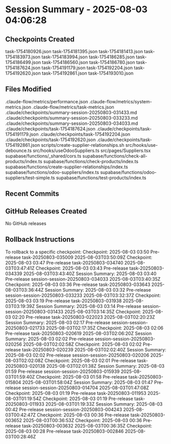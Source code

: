# Session Summary - 2025-08-03 04:06:28

## Checkpoints Created
task-1754180926.json
task-1754181395.json
task-1754181413.json
task-1754183973.json
task-1754183994.json
task-1754186285.json
task-1754186499.json
task-1754186560.json
task-1754186780.json
task-1754187624.json
task-1754191179.json
task-1754192204.json
task-1754192620.json
task-1754192861.json
task-1754193010.json

## Files Modified
.claude-flow/metrics/performance.json
.claude-flow/metrics/system-metrics.json
.claude-flow/metrics/task-metrics.json
.claude/checkpoints/summary-session-20250803-031433.md
.claude/checkpoints/summary-session-20250803-033233.md
.claude/checkpoints/summary-session-20250803-034033.md
.claude/checkpoints/task-1754187624.json
.claude/checkpoints/task-1754191179.json
.claude/checkpoints/task-1754192204.json
.claude/checkpoints/task-1754192620.json
.claude/checkpoints/task-1754192861.json
scripts/create-supplier-relationships.sh
src/hooks/use-debounce.ts
src/hooks/useOdooSuppliers.ts
src/pages/Suppliers.tsx
supabase/functions/_shared/cors.ts
supabase/functions/check-all-products/index.ts
supabase/functions/check-products/index.ts
supabase/functions/create-supplier-relationships/index.ts
supabase/functions/odoo-suppliers/index.ts
supabase/functions/odoo-suppliers/test-simple.ts
supabase/functions/test-products/index.ts

## Recent Commits


## GitHub Releases Created
No GitHub releases

## Rollback Instructions
To rollback to a specific checkpoint:
Checkpoint: 2025-08-03 03:50	Pre-release	task-20250803-035009	2025-08-03T03:50:09Z
Checkpoint: 2025-08-03 03:47	Pre-release	task-20250803-034740	2025-08-03T03:47:41Z
Checkpoint: 2025-08-03 03:43	Pre-release	task-20250803-034339	2025-08-03T03:43:40Z
Session Summary: 2025-08-03 03:40	Pre-release	session-session-20250803-034033	2025-08-03T03:40:35Z
Checkpoint: 2025-08-03 03:36	Pre-release	task-20250803-033643	2025-08-03T03:36:44Z
Session Summary: 2025-08-03 03:32	Pre-release	session-session-20250803-033233	2025-08-03T03:32:37Z
Checkpoint: 2025-08-03 03:19	Pre-release	task-20250803-031938	2025-08-03T03:19:39Z
Session Summary: 2025-08-03 03:14	Pre-release	session-session-20250803-031433	2025-08-03T03:14:35Z
Checkpoint: 2025-08-03 02:20	Pre-release	task-20250803-022023	2025-08-03T02:20:23Z
Session Summary: 2025-08-03 02:17	Pre-release	session-session-20250803-021733	2025-08-03T02:17:35Z
Checkpoint: 2025-08-03 02:06	Pre-release	task-20250803-020619	2025-08-03T02:06:20Z
Session Summary: 2025-08-03 02:02	Pre-release	session-session-20250803-020256	2025-08-03T02:02:58Z
Checkpoint: 2025-08-03 02:02	Pre-release	task-20250803-020239	2025-08-03T02:02:40Z
Session Summary: 2025-08-03 02:02	Pre-release	session-session-20250803-020206	2025-08-03T02:02:08Z
Checkpoint: 2025-08-03 02:01	Pre-release	task-20250803-020138	2025-08-03T02:01:38Z
Session Summary: 2025-08-03 01:59	Pre-release	session-session-20250803-015939	2025-08-03T01:59:40Z
Checkpoint: 2025-08-03 01:58	Pre-release	task-20250803-015804	2025-08-03T01:58:04Z
Session Summary: 2025-08-03 01:47	Pre-release	session-session-20250803-014704	2025-08-03T01:47:08Z
Checkpoint: 2025-08-03 01:19	Pre-release	task-20250803-011953	2025-08-03T01:19:54Z
Checkpoint: 2025-08-03 01:19	Pre-release	task-20250803-011933	2025-08-03T01:19:33Z
Session Summary: 2025-08-03 00:42	Pre-release	session-session-20250803-004243	2025-08-03T00:42:47Z
Checkpoint: 2025-08-03 00:36	Pre-release	task-20250803-003652	2025-08-03T00:36:53Z
Checkpoint: 2025-08-03 00:36	Pre-release	task-20250803-003632	2025-08-03T00:36:35Z
Checkpoint: 2025-08-03 00:28	Pre-release	task-20250803-002846	2025-08-03T00:28:46Z

